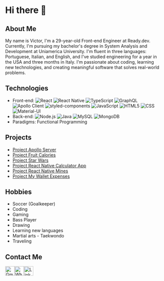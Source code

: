 # Hi there 👋 

## About Me
My name is Victor, I'm a 29-year-old Front-end Engineer at Ready.dev. Currently, I'm pursuing my bachelor's degree in System Analysis and Development at Uniamerica University. I'm fluent in three languages: Portuguese, Italian, and English, and I've studied engineering for a year in the USA and three months in Italy. I'm passionate about coding, learning new technologies, and creating meaningful software that solves real-world problems.

## Technologies
- Front-end: ![React](https://img.shields.io/badge/-React-61DAFB?logo=react&logoColor=white&style=flat-square) ![React Native](https://img.shields.io/badge/-React%20Native-61DAFB?logo=react&logoColor=white&style=flat-square) ![TypeScript](https://img.shields.io/badge/-TypeScript-007ACC?logo=typescript&logoColor=white&style=flat-square) ![GraphQL](https://img.shields.io/badge/-GraphQL-E10098?logo=graphql&logoColor=white&style=flat-square) ![Apollo Client](https://img.shields.io/badge/-Apollo%20Client-311C87?logo=apollographql&logoColor=white&style=flat-square) ![styled-components](https://img.shields.io/badge/-styled--components-DB7093?logo=styled-components&logoColor=white&style=flat-square) ![JavaScript](https://img.shields.io/badge/-JavaScript-F7DF1E?logo=javascript&logoColor=black&style=flat-square) ![HTML5](https://img.shields.io/badge/-HTML5-E34F26?logo=html5&logoColor=white&style=flat-square) ![CSS](https://img.shields.io/badge/-CSS-1572B6?logo=css3&logoColor=white&style=flat-square) ![Material-UI](https://img.shields.io/badge/-Material--UI-0081CB?logo=material-ui&logoColor=white&style=flat-square)
- Back-end: ![Node.js](https://img.shields.io/badge/-Node.js-339933?logo=node.js&logoColor=white&style=flat-square) ![Java](https://img.shields.io/badge/-Java-007396?logo=java&logoColor=white&style=flat-square) ![MySQL](https://img.shields.io/badge/-MySQL-4479A1?logo=mysql&logoColor=white&style=flat-square) ![MongoDB](https://img.shields.io/badge/-MongoDB-47A248?logo=mongodb&logoColor=white&style=flat-square)
- Paradigms: Functional Programming

## Projects
- [Project Apollo Server](https://github.com/moraesvictor/apollo-server)
- [Project Fruit Calories](https://github.com/moraesvictor/desafio-fruit-calories)
- [Project Star Wars](https://github.com/moraesvictor/Project-star-wars)
- [Project React Native Calculator App](https://github.com/moraesvictor/react-native-calculator)
- [Project React Native Mines](https://github.com/moraesvictor/react-native-mines)
- [Project My Wallet Expenses](https://github.com/moraesvictor/my-wallet)

## Hobbies
- Soccer (Goalkeeper)
- Coding
- Gaming
- Bass Player
- Drawing
- Learning new languages
- Martial arts - Taekwondo
- Traveling

## Contact Me
<div style="display: flex;">
  <a href="mailto:moraesvictorgk@gmail.com"><img src="https://cdn-icons-png.flaticon.com/512/281/281769.png" alt="Gmail" width="30" height="30"></a>
  <!-- Ícone do WhatsApp -->
  <a href="https://wa.me/5511993030267?text=Ol%C3%A1%2C%20Victor%21%20Gostei%20bastante%20do%20seu%20perfil%21%20Gostaria%20de%20bater%20um%20papo." target="_blank"><img src="https://cdn-icons-png.flaticon.com/512/733/733585.png" alt="WhatsApp" width="30" height="30"></a>
  <!-- Ícone do LinkedIn -->
  <a href="https://www.linkedin.com/in/victor-moraes-88b81b1b8/" target="_blank"><img src="https://cdn-icons-png.flaticon.com/512/174/174857.png" alt="LinkedIn" width="30" height="30"></a>
</div>


